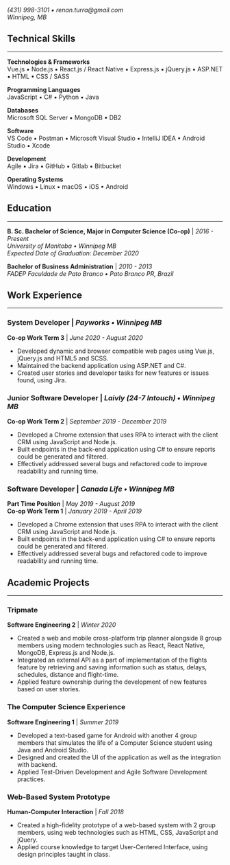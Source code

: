 _(431) 998-3101 ▪ renan.turra@gmail.com_  
_Winnipeg, MB_  

## Technical Skills
---
**Technologies & Frameworks**  
Vue.js ▪ Node.js ▪ React.js / React Native ▪ Express.js ▪ jQuery.js ▪ ASP.NET ▪ HTML ▪ CSS / SASS  

**Programming Languages**  
JavaScript ▪ C# ▪ Python ▪ Java  

**Databases**  
Microsoft SQL Server ▪ MongoDB ▪ DB2  

**Software**  
VS Code ▪ Postman ▪ Microsoft Visual Studio ▪ IntelliJ IDEA ▪ Android Studio ▪ Xcode  

**Development**  
Agile ▪  Jira ▪ GitHub ▪ Gitlab ▪ Bitbucket  

**Operating Systems**  
Windows ▪ Linux ▪ macOS ▪ iOS ▪ Android  


## Education
---
**B. Sc. Bachelor of Science, Major in Computer Science (Co-op)** | _2016 - Present_  
_University of Manitoba • Winnipeg MB_  
_Expected Date of Graduation: December 2020_  


**Bachelor of Business Administration** | _2010 - 2013_  
_FADEP Faculdade de Pato Branco • Pato Branco PR, Brazil_
  
  
## Work Experience
---
### **System Developer** | _Payworks • Winnipeg MB_  
**Co-op Work Term 3**  | _June 2020 - August 2020_  
- Developed dynamic and browser compatible web pages using Vue.js, jQuery.js and HTML5 and SCSS.  
- Maintained the backend application using ASP.NET and C#.  
- Created user stories and developer tasks for new features or issues found, using Jira.  

### **Junior Software Developer** | _Laivly (24-7 Intouch) • Winnipeg MB_  
**Co-op Work Term 2**  | _September 2019 - December 2019_  
- Developed a Chrome extension that uses RPA to interact with the client CRM using JavaScript and Node.js.  
- Built endpoints in the back-end application using C# to ensure reports could be generated and filtered.  
- Effectively addressed several bugs and refactored code to improve readability and running time.  

### **Software Developer** | _Canada Life • Winnipeg MB_  
**Part Time Position** | _May 2019 - August 2019_  
**Co-op Work Term 1** | _January 2019 - April 2019_  
- Developed a Chrome extension that uses RPA to interact with the client CRM using JavaScript and Node.js.  
- Built endpoints in the back-end application using C# to ensure reports could be generated and filtered.  
- Effectively addressed several bugs and refactored code to improve readability and running time.  


## Academic Projects
---
### **Tripmate**  
**Software Engineering 2** | _Winter 2020_  
- Created a web and mobile cross-platform trip planner alongside 8 group members using modern technologies such as React, React Native, MongoDB, Express.js and Node.js.  
- Integrated an external API as a part of implementation of the flights feature by retrieving and saving information such as status, delays, schedules, distance and flight-time.  
- Applied feature ownership during the development of new features based on user stories.  

### **The Computer Science Experience**  
**Software Engineering 1** | _Summer 2019_  
- Developed a text-based game for Android with another 4 group members that simulates the life of a Computer Science student using Java and Android Studio.  
- Designed and created the UI of the application as well as the integration with backend.  
- Applied Test-Driven Development and Agile Software Development practices.

### **Web-Based System Prototype**  
**Human-Computer Interaction** | _Fall 2018_  
- Created a high-fidelity prototype of a web-based system with 2 group members, using web technologies such as HTML, CSS, JavaScript and jQuery.  
- Applied course knowledge to target User-Centered Interface, using design principles taught in class.
